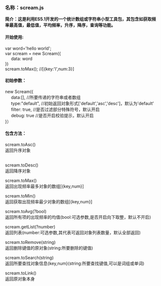 <h3>名称：scream.js</h3>

<b>简介：这是利用ES5.1开发的一个统计数组或字符串小型工具包，其包含如获取频率最高值，最低值，平均频率，升序，降序，查询等功能。</b>
</br>

<h4>开始使用:</h4>
var word='hello world';
</br>
var scream = new Scream({
</br>
    &nbsp;&nbsp;&nbsp;&nbsp; data: word
</br>     
})
</br>
scream.toMax(); //[{key:'l',num:3}]
</br>

<h4>初始参数：</h4>
new Scream({
</br>
  &nbsp;&nbsp;&nbsp;&nbsp; data:[],        //所要传递的字符串或者数组
  </br>
  &nbsp;&nbsp;&nbsp;&nbsp; type:"default",  //初始返回对象形式['default','asc','desc']，默认为'default'
  </br>
  &nbsp;&nbsp;&nbsp;&nbsp; filter: true, //是否过滤部分特殊符号，默认开启
  </br>
  &nbsp;&nbsp;&nbsp;&nbsp; debug: true  //是否开启校验提示，默认开启
  </br> 
}）
</br>

<h4>包含方法：</h4>
scream.toAsc()
</br>
返回升序对象
</br>
</br>

scream.toDesc()
</br>
返回降序对象
</br>

scream.toMax()
</br>
返回出现频率最多对象的数组[{key,num}]

scream.toMin()
</br>
返回获取出现频率最少对象的数组[{key,num}]

scream.toAvg(?bool)
</br>
返回所有项的出现频率的均值(bool:可选参数,是否开启向下取整，默认不开启)

scream.getList(?number)
</br>
返回列表(number:可选参数,其代表可返回对象列表数量，默认全部返回)

scream.toRemove(string)
</br>
返回删除键值的原对象(string:所要删除的键值)

scream.toSearch(string)
</br>
返回所要查找对象信息{key,num}(string:所要查找键值,可以是词组或单词)

scream.toLink()
</br>
返回原对象本身

